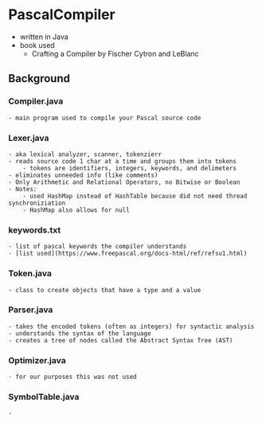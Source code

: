 # PascalCompiler
- written in Java
- book used
    - Crafting a Compiler by Fischer Cytron and LeBlanc
## Background
### Compiler.java
    - main program used to compile your Pascal source code
### Lexer.java
    - aka lexical analyzer, scanner, tokenzierr
    - reads source code 1 char at a time and groups them into tokens
        - tokens are identifiers, integers, keywords, and delimeters
    - eliminates unneeded info (like comments)
    - Only Arithmetic and Relational Operators, no Bitwise or Boolean
    - Notes:
        - used HashMap instead of HashTable because did not need thread synchroniziation
        - HashMap also allows for null 
### keywords.txt
    - list of pascal keywords the compiler understands
    - [list used](https://www.freepascal.org/docs-html/ref/refsu1.html)
### Token.java
    - class to create objects that have a type and a value
### Parser.java
    - takes the encoded tokens (often as integers) for syntactic analysis
    - understands the syntax of the language 
    - creates a tree of nodes called the Abstract Syntax Tree (AST) 
### Optimizer.java
    - for our purposes this was not used
### SymbolTable.java
    -
